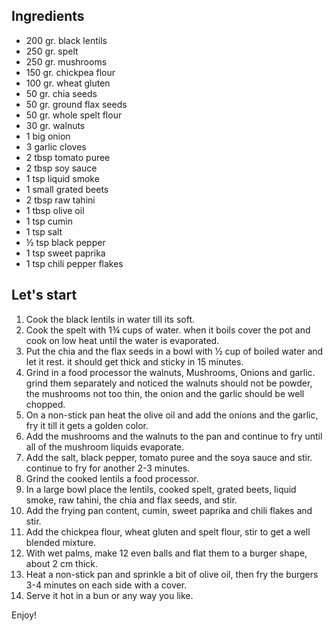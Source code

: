## Ingredients

- 200 gr. black lentils
- 250 gr. spelt
- 250 gr. mushrooms
- 150 gr. chickpea flour
- 100 gr. wheat gluten
- 50 gr. chia seeds
- 50 gr. ground flax seeds
- 50 gr. whole spelt flour
- 30 gr. walnuts
- 1 big onion
- 3 garlic cloves
- 2 tbsp tomato puree
- 2 tbsp soy sauce
- 1 tsp liquid smoke
- 1 small grated beets
- 2 tbsp raw tahini
- 1 tbsp olive oil
- 1 tsp cumin
- 1 tsp salt
- ½ tsp black pepper
- 1 tsp sweet paprika
- 1 tsp chili pepper flakes

## Let's start

1. Cook the black lentils in water till its soft.
2. Cook the spelt with 1¾ cups of water. when it boils cover the pot and cook on low heat until the water is evaporated.
3. Put the chia and the flax seeds in a bowl with ½ cup of boiled water and let it rest. it should get thick and sticky in 15 minutes.
4. Grind in a food processor the walnuts, Mushrooms, Onions and garlic.
   grind them separately and noticed the walnuts should not be powder, the mushrooms not too thin,
   the onion and the garlic should be well chopped.
5. On a non-stick pan heat the olive oil and add the onions and the garlic, fry it till it gets a golden color.
6. Add the mushrooms and the walnuts to the pan and continue to fry until all of the mushroom liquids evaporate.
7. Add the salt, black pepper, tomato puree and the soya sauce and stir. continue to fry for another 2-3 minutes.
8. Grind the cooked lentils a food processor.
9. In a large bowl place the lentils, cooked spelt, grated beets, liquid smoke, raw tahini, the chia and flax seeds, and stir.
10. Add the frying pan content, cumin, sweet paprika and chili flakes and stir.
11. Add the chickpea flour, wheat gluten and spelt flour, stir to get a well blended mixture.
12. With wet palms, make 12 even balls and flat them to a burger shape, about 2 cm thick.
13. Heat a non-stick pan and sprinkle a bit of olive oil, then fry the burgers 3-4 minutes on each side with a cover.
14. Serve it hot in a bun or any way you like.

Enjoy!
